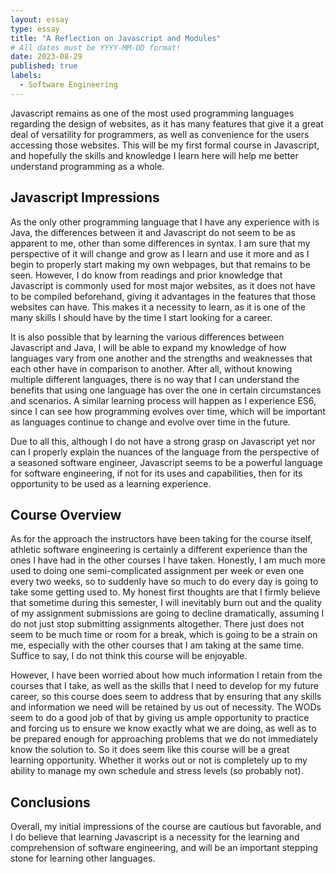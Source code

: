 ```yaml
---
layout: essay
type: essay
title: "A Reflection on Javascript and Modules"
# All dates must be YYYY-MM-DD format!
date: 2023-08-29
published: true
labels:
  - Software Engineering
---
```


  Javascript remains as one of the most used programming languages regarding the design of websites, as it has many features that give it a great deal of versatility for programmers, as well as convenience for the users accessing those websites. This will be my first formal course in Javascript, and hopefully the skills and knowledge I learn here will help me better understand programming as a whole. 


## Javascript Impressions


  As the only other programming language that I have any experience with is Java, the differences between it and Javascript do not seem to be as apparent to me, other than some differences in syntax. I am sure that my perspective of it will change and grow as I learn and use it more and as I begin to properly start making my own webpages, but that remains to be seen. However, I do know from readings and prior knowledge that Javascript is commonly used for most major websites, as it does not have to be compiled beforehand, giving it advantages in the features that those websites can have. This makes it a necessity to learn, as it is one of the many skills I should have by the time I start looking for a career. 


  It is also possible that by learning the various differences between Javascript and Java, I will be able to expand my knowledge of how languages vary from one another and the strengths and weaknesses that each other have in comparison to another. After all, without knowing multiple different languages, there is no way that I can understand the benefits that using one language has over the one in certain circumstances and scenarios. A similar learning process will happen as I experience ES6, since I can see how programming evolves over time, which will be important as languages continue to change and evolve over time in the future. 


  Due to all this, although I do not have a strong grasp on Javascript yet nor can I properly explain the nuances of the language from the perspective of a seasoned software engineer, Javascript seems to be a powerful language for software engineering, if not for its uses and capabilities, then for its opportunity to be used as a learning experience.


## Course Overview


  As for the approach the instructors have been taking for the course itself, athletic software engineering is certainly a different experience than the ones I have had in the other courses I have taken. Honestly, I am much more used to doing one semi-complicated assignment per week or even one every two weeks, so to suddenly have so much to do every day is going to take some getting used to. My honest first thoughts are that I firmly believe that sometime during this semester, I will inevitably burn out and the quality of my assignment submissions are going to decline dramatically, assuming I do not just stop submitting assignments altogether. There just does not seem to be much time or room for a break, which is going to be a strain on me, especially with the other courses that I am taking at the same time. Suffice to say, I do not think this course will be enjoyable. 


  However, I have been worried about how much information I retain from the courses that I take, as well as the skills that I need to develop for my future career, so this course does seem to address that by ensuring that any skills and information we need will be retained by us out of necessity. The WODs seem to do a good job of that by giving us ample opportunity to practice and forcing us to ensure we know exactly what we are doing, as well as to be prepared enough for approaching problems that we do not immediately know the solution to. So it does seem like this course will be a great learning opportunity. Whether it works out or not is completely up to my ability to manage my own schedule and stress levels (so probably not). 


## Conclusions


  Overall, my initial impressions of the course are cautious but favorable, and I do believe that learning Javascript is a necessity for the learning and comprehension of software engineering, and will be an important stepping stone for learning other languages. 
